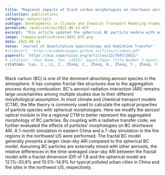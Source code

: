 ```yaml
---
title: "Regional impacts of black carbon morphologies on shortwave aerosol–radiation interactions: a comparative study between the US and China"
collection: publications
category: manuscripts
subtype: Developments in Climate and Chemical Transport Modeling Frameworks
permalink: /publication/2022-06-14-ACP
excerpt: 'This article updated the spherical BC particle module with an aggregated morphology modolue in a regional chemical transport model (WRF-Chem) to better characterize BC aerosol radiative interactions.'
image: /images/publications/2022_ACP.png
date: 2022-06-14
venue: 'Journal of Quantitative Spectroscopy and Radiative Transfer'
#slidesurl: 'http://academicpages.github.io/files/slides3.pdf'
paperurl: 'https://acp.copernicus.org/articles/22/7647/2022/'
# citation: 'Your Name, You. (2015). &quot;Paper Title Number 3.&quot; <i>Journal 1</i>. 1(3).'
citation: 'Luo, J., Li, Z., Zhang, C., Zhang, Q., Zhang, Y., Zhang, Y., Curci, G. and Chakrabarty, R.K., 2022. Regional impacts of black carbon morphologies on shortwave aerosol–radiation interactions: a comparative study between the US and China. Atmospheric Chemistry and Physics, 22(11), pp.7647-7666.'
---
```


<!--more-->
<!-- #details of this work -->

Black carbon (BC) is one of the dominant absorbing aerosol species in the atmosphere. It has complex fractal-like structures due to the aggregation process during combustion. BC's aerosol-radiation interaction (ARI) remains large uncertainties among multiple studies due to their different morphological assumption. In most climate and chemical transport models (CTM), the Mie theory is commonly used to calculate the optical properties of particle species with spherical morphologies. Here we modify the aerosol optical module in the a regional CTM to better represent the aggregated morphology of BC particles. By coupling with a radiative transfer code, we further evaluated the effects of particles’ morphologies on BC shortwave ARI. A 1-month simulation in eastern China and a 7-day simulation in the fire regions in the northwest US were performed. The fractal BC model generally presents a larger clear-sky ARI compared to the spherical BC model. Assuming BC particles are externally mixed with other aerosols, the relative differences in the time-averaged clear-sky ARI between the fractal model with a fractal dimension (Df) of 1.8 and the spherical model are 12.1%–20.6% and 10.5%–14.9% for typical polluted urban cities in China and fire sites in the northwest US, respectively.